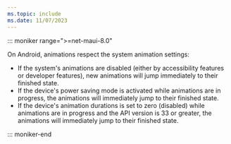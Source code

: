 ```yaml
---
ms.topic: include
ms.date: 11/07/2023
---
```


::: moniker range=">=net-maui-8.0"

On Android, animations respect the system animation settings:

- If the system's animations are disabled (either by accessibility features or developer features), new animations will jump immediately to their finished state.
- If the device's power saving mode is activated while animations are in progress, the animations will immediately jump to their finished state.
- If the device's animation durations is set to zero (disabled) while animations are in progress and the API version is 33 or greater, the animations will immediately jump to their finished state.

::: moniker-end
